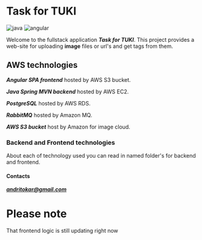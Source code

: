 # Task for TUKI
![java](https://img.shields.io/badge/Java%2017-orange) ![angular](https://img.shields.io/badge/Angular%2017-red)

Welcome to the fullstack application ***Task for TUKI***. This project provides a web-site for uploading **image** files or url's and get tags from them.

## AWS technologies
***Angular SPA frontend*** hosted by AWS S3 bucket.

***Java Spring MVN backend*** hosted by AWS EC2.

***PostgreSQL*** hosted by AWS RDS.

***RabbitMQ*** hosted by Amazon MQ.

***AWS S3 bucket*** host by Amazon for image cloud.

### Backend and Frontend technologies
About each of technology used you can read in named folder's for backend and frontend.

#### Contacts
***andritokar@gmail.com***

# Please note 
That frontend logic is still updating right now
